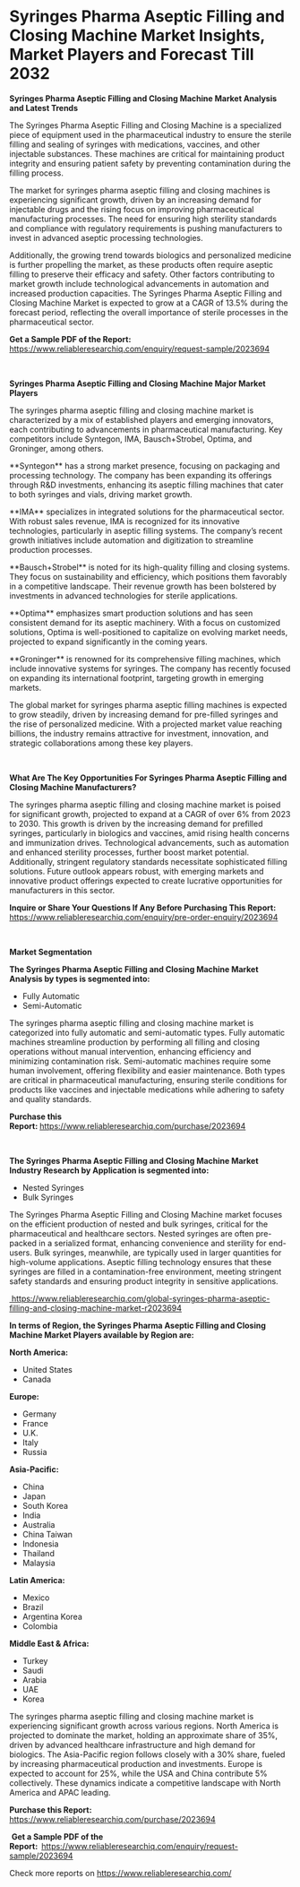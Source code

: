 <p><h1>Syringes Pharma Aseptic Filling and Closing Machine Market Insights, Market Players and Forecast Till 2032</h1></p><p><strong>Syringes Pharma Aseptic Filling and Closing Machine Market Analysis and Latest Trends</strong></p>
<p><p>The Syringes Pharma Aseptic Filling and Closing Machine is a specialized piece of equipment used in the pharmaceutical industry to ensure the sterile filling and sealing of syringes with medications, vaccines, and other injectable substances. These machines are critical for maintaining product integrity and ensuring patient safety by preventing contamination during the filling process. </p><p>The market for syringes pharma aseptic filling and closing machines is experiencing significant growth, driven by an increasing demand for injectable drugs and the rising focus on improving pharmaceutical manufacturing processes. The need for ensuring high sterility standards and compliance with regulatory requirements is pushing manufacturers to invest in advanced aseptic processing technologies.</p><p>Additionally, the growing trend towards biologics and personalized medicine is further propelling the market, as these products often require aseptic filling to preserve their efficacy and safety. Other factors contributing to market growth include technological advancements in automation and increased production capacities. The Syringes Pharma Aseptic Filling and Closing Machine Market is expected to grow at a CAGR of 13.5% during the forecast period, reflecting the overall importance of sterile processes in the pharmaceutical sector.</p></p>
<p><strong>Get a Sample PDF of the Report:&nbsp;</strong> <a href="https://www.reliableresearchiq.com/enquiry/request-sample/2023694?utm_campaign=3381&utm_medium=2&utm_source=Github&utm_content=ia&utm_term=29032025&utm_id=syringes-pharma-aseptic-filling-and-closing-machine">https://www.reliableresearchiq.com/enquiry/request-sample/2023694</a></p>
<p>&nbsp;</p>
<p><strong>Syringes Pharma Aseptic Filling and Closing Machine Major Market Players</strong></p>
<p><p>The syringes pharma aseptic filling and closing machine market is characterized by a mix of established players and emerging innovators, each contributing to advancements in pharmaceutical manufacturing. Key competitors include Syntegon, IMA, Bausch+Strobel, Optima, and Groninger, among others.</p><p>**Syntegon** has a strong market presence, focusing on packaging and processing technology. The company has been expanding its offerings through R&D investments, enhancing its aseptic filling machines that cater to both syringes and vials, driving market growth.</p><p>**IMA** specializes in integrated solutions for the pharmaceutical sector. With robust sales revenue, IMA is recognized for its innovative technologies, particularly in aseptic filling systems. The company’s recent growth initiatives include automation and digitization to streamline production processes.</p><p>**Bausch+Strobel** is noted for its high-quality filling and closing systems. They focus on sustainability and efficiency, which positions them favorably in a competitive landscape. Their revenue growth has been bolstered by investments in advanced technologies for sterile applications.</p><p>**Optima** emphasizes smart production solutions and has seen consistent demand for its aseptic machinery. With a focus on customized solutions, Optima is well-positioned to capitalize on evolving market needs, projected to expand significantly in the coming years.</p><p>**Groninger** is renowned for its comprehensive filling machines, which include innovative systems for syringes. The company has recently focused on expanding its international footprint, targeting growth in emerging markets.</p><p>The global market for syringes pharma aseptic filling machines is expected to grow steadily, driven by increasing demand for pre-filled syringes and the rise of personalized medicine. With a projected market value reaching billions, the industry remains attractive for investment, innovation, and strategic collaborations among these key players.</p></p>
<p>&nbsp;</p>
<p><strong>What Are The Key Opportunities For Syringes Pharma Aseptic Filling and Closing Machine Manufacturers?</strong></p>
<p><p>The syringes pharma aseptic filling and closing machine market is poised for significant growth, projected to expand at a CAGR of over 6% from 2023 to 2030. This growth is driven by the increasing demand for prefilled syringes, particularly in biologics and vaccines, amid rising health concerns and immunization drives. Technological advancements, such as automation and enhanced sterility processes, further boost market potential. Additionally, stringent regulatory standards necessitate sophisticated filling solutions. Future outlook appears robust, with emerging markets and innovative product offerings expected to create lucrative opportunities for manufacturers in this sector.</p></p>
<p><strong>Inquire or Share Your Questions If Any Before Purchasing This Report:</strong> <a href="https://www.reliableresearchiq.com/enquiry/pre-order-enquiry/2023694?utm_campaign=3381&utm_medium=2&utm_source=Github&utm_content=ia&utm_term=29032025&utm_id=syringes-pharma-aseptic-filling-and-closing-machine">https://www.reliableresearchiq.com/enquiry/pre-order-enquiry/2023694</a></p>
<p>&nbsp;</p>
<p><strong>Market Segmentation</strong></p>
<p><strong>The Syringes Pharma Aseptic Filling and Closing Machine Market Analysis by types is segmented into:</strong></p>
<p><ul><li>Fully Automatic</li><li>Semi-Automatic</li></ul></p>
<p><p>The syringes pharma aseptic filling and closing machine market is categorized into fully automatic and semi-automatic types. Fully automatic machines streamline production by performing all filling and closing operations without manual intervention, enhancing efficiency and minimizing contamination risk. Semi-automatic machines require some human involvement, offering flexibility and easier maintenance. Both types are critical in pharmaceutical manufacturing, ensuring sterile conditions for products like vaccines and injectable medications while adhering to safety and quality standards.</p></p>
<p><strong>Purchase this Report:&nbsp;</strong><a href="https://www.reliableresearchiq.com/purchase/2023694?utm_campaign=3381&utm_medium=2&utm_source=Github&utm_content=ia&utm_term=29032025&utm_id=syringes-pharma-aseptic-filling-and-closing-machine">https://www.reliableresearchiq.com/purchase/2023694</a></p>
<p>&nbsp;</p>
<p><strong>The Syringes Pharma Aseptic Filling and Closing Machine Market Industry Research by Application is segmented into:</strong></p>
<p><ul><li>Nested Syringes</li><li>Bulk Syringes</li></ul></p>
<p><p>The Syringes Pharma Aseptic Filling and Closing Machine market focuses on the efficient production of nested and bulk syringes, critical for the pharmaceutical and healthcare sectors. Nested syringes are often pre-packed in a serialized format, enhancing convenience and sterility for end-users. Bulk syringes, meanwhile, are typically used in larger quantities for high-volume applications. Aseptic filling technology ensures that these syringes are filled in a contamination-free environment, meeting stringent safety standards and ensuring product integrity in sensitive applications.</p></p>
<p><a href="https://www.reliableresearchiq.com/global-syringes-pharma-aseptic-filling-and-closing-machine-market-r2023694?utm_campaign=3381&utm_medium=2&utm_source=Github&utm_content=ia&utm_term=29032025&utm_id=syringes-pharma-aseptic-filling-and-closing-machine">&nbsp;https://www.reliableresearchiq.com/global-syringes-pharma-aseptic-filling-and-closing-machine-market-r2023694</a></p>
<p><strong>In terms of Region, the Syringes Pharma Aseptic Filling and Closing Machine Market Players available by Region are:</strong></p>
<p>
    <p> <strong> North America: </strong>
        <ul>
            <li>United States</li>
            <li>Canada</li>
        </ul>
        </p> 
    <p> <strong> Europe: </strong>
        <ul>
            <li>Germany</li>
            <li>France</li>
            <li>U.K.</li>
            <li>Italy</li>
            <li>Russia</li>
        </ul>
        </p> 
    <p> <strong> Asia-Pacific: </strong>
        <ul>
            <li>China</li>
            <li>Japan</li>
            <li>South Korea</li>
            <li>India</li>
            <li>Australia</li>
            <li>China Taiwan</li>
            <li>Indonesia</li>
            <li>Thailand</li>
            <li>Malaysia</li>
        </ul>
        </p> 
    <p> <strong> Latin America: </strong>
        <ul>
            <li>Mexico</li>
            <li>Brazil</li>
            <li>Argentina Korea</li>
            <li>Colombia</li>
        </ul>
        </p> 
    <p> <strong> Middle East & Africa: </strong>
        <ul>
            <li>Turkey</li>
            <li>Saudi</li>
            <li>Arabia</li>
            <li>UAE</li>
            <li>Korea</li>
        </ul>
    </p>
    </p>
<p><p>The syringes pharma aseptic filling and closing machine market is experiencing significant growth across various regions. North America is projected to dominate the market, holding an approximate share of 35%, driven by advanced healthcare infrastructure and high demand for biologics. The Asia-Pacific region follows closely with a 30% share, fueled by increasing pharmaceutical production and investments. Europe is expected to account for 25%, while the USA and China contribute 5% collectively. These dynamics indicate a competitive landscape with North America and APAC leading.</p></p>
<p><strong>Purchase this Report: </strong><a href="https://www.reliableresearchiq.com/purchase/2023694?utm_campaign=3381&utm_medium=2&utm_source=Github&utm_content=ia&utm_term=29032025&utm_id=syringes-pharma-aseptic-filling-and-closing-machine">https://www.reliableresearchiq.com/purchase/2023694</a></p>
<p>&nbsp;<strong>Get a Sample PDF of the Report:&nbsp;&nbsp;</strong><a href="https://www.reliableresearchiq.com/enquiry/request-sample/2023694?utm_campaign=3381&utm_medium=2&utm_source=Github&utm_content=ia&utm_term=29032025&utm_id=syringes-pharma-aseptic-filling-and-closing-machine">https://www.reliableresearchiq.com/enquiry/request-sample/2023694</a></p>
<p><strong></strong></p>
<p>Check more reports on <a href="https://www.reliableresearchiq.com/?utm_campaign=3381&utm_medium=2&utm_source=Github&utm_content=ia&utm_term=29032025&utm_id=syringes-pharma-aseptic-filling-and-closing-machine">https://www.reliableresearchiq.com/</a></p>